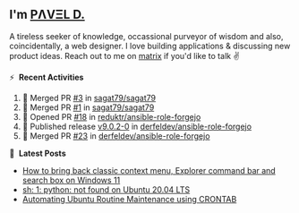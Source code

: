 ## I'm [PΛVΞL D.][homepage]

A tireless seeker of knowledge, occassional purveyor of wisdom and also, coincidentally, a web designer. I love building applications & discussing new product ideas. Reach out to me on [matrix][matrixto] if you'd like to talk ✌️


[homepage]: https://l.dimov.xyz/page?ref=github.com
[matrixto]: https://l.dimov.xyz/matrix?ref=github.com
[github]: https://l.dimov.xyz/github?ref=github.com

:zap: &nbsp;**Recent Activities**
  
<!--START_SECTION:activity-->
1. 🎉 Merged PR [#3](https://github.com/sagat79/sagat79/pull/3) in [sagat79/sagat79](https://github.com/sagat79/sagat79)
2. 🎉 Merged PR [#1](https://github.com/sagat79/sagat79/pull/1) in [sagat79/sagat79](https://github.com/sagat79/sagat79)
3. 💪 Opened PR [#18](https://github.com/reduktr/ansible-role-forgejo/pull/18) in [reduktr/ansible-role-forgejo](https://github.com/reduktr/ansible-role-forgejo)
4. 🚀 Published release [v9.0.2-0](https://github.com/derfeldev/ansible-role-forgejo/releases/tag/v9.0.2-0) in [derfeldev/ansible-role-forgejo](https://github.com/derfeldev/ansible-role-forgejo)
5. 🎉 Merged PR [#23](https://github.com/derfeldev/ansible-role-forgejo/pull/23) in [derfeldev/ansible-role-forgejo](https://github.com/derfeldev/ansible-role-forgejo)
<!--END_SECTION:activity-->

📑 &nbsp;**Latest Posts**

<!-- DIMOV-POST-LIST:START -->
- [How to bring back classic context menu, Explorer command bar and search box on Windows 11](https://www.dimov.xyz/how-to-bring-back-classic-context-menu-explorer-command-bar-and-search-box-on-windows-11/)
- [sh: 1: python: not found on Ubuntu 20.04 LTS](https://www.dimov.xyz/sh-1-python-not-found/)
- [Automating Ubuntu Routine Maintenance using CRONTAB](https://www.dimov.xyz/automating-ubuntu-routine-maintenance-using-crontab/)
<!-- DIMOV-POST-LIST:END -->

